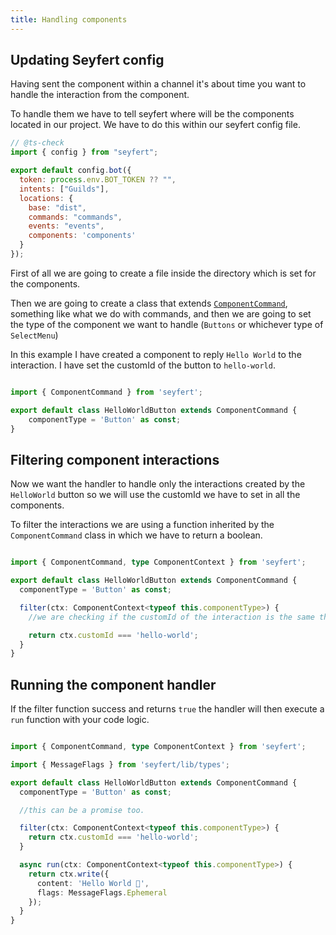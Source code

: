 ```yaml
---
title: Handling components
---
```


## Updating Seyfert config

Having sent the component within a channel it's about time you want to handle the interaction from the component.

To handle them we have to tell seyfert where will be the components located in our project. We have to do this within our seyfert config file.

```js title="seyfert.config.mjs" showLineNumbers copy ins={12}
// @ts-check
import { config } from "seyfert";

export default config.bot({
  token: process.env.BOT_TOKEN ?? "",
  intents: ["Guilds"],
  locations: {
    base: "dist",
    commands: "commands",
    events: "events",
    components: 'components'
  }
});
```

First of all we are going to create a file inside the directory which is set for the components.

Then we are going to create a class that extends [`ComponentCommand`](https://github.com/tiramisulabs/seyfert/blob/455ed12b0ebcb3ddf55bc8b3274b0ce904becc62/src/components/componentcommand.ts#L14), something like what we do with commands, and then we are going to set the type of the component we want to handle (`Buttons` or whichever type of `SelectMenu`)


In this example I have created a component to reply `Hello World` to the interaction. I have set the customId of the button to `hello-world`.

```ts showLineNumbers copy

import { ComponentCommand } from 'seyfert';

export default class HelloWorldButton extends ComponentCommand {
    componentType = 'Button' as const;
}
```

## Filtering component interactions

Now we want the handler to handle only the interactions created by the `HelloWorld` button so we will use the customId we have to set in all the components.

To filter the interactions we are using a function inherited by the `ComponentCommand` class in which we have to return a boolean.

```ts ins={6-10} showLineNumbers copy

import { ComponentCommand, type ComponentContext } from 'seyfert';

export default class HelloWorldButton extends ComponentCommand {
  componentType = 'Button' as const;

  filter(ctx: ComponentContext<typeof this.componentType>) {
    //we are checking if the customId of the interaction is the same that the one set in my button

    return ctx.customId === 'hello-world';
  }
}
```

## Running the component handler

If the filter function success and returns `true` the handler will then execute a `run` function with your code logic.

```ts ins={14-19} showLineNumbers copy

import { ComponentCommand, type ComponentContext } from 'seyfert';

import { MessageFlags } from 'seyfert/lib/types';

export default class HelloWorldButton extends ComponentCommand {
  componentType = 'Button' as const;

  //this can be a promise too.

  filter(ctx: ComponentContext<typeof this.componentType>) {
    return ctx.customId === 'hello-world';
  }

  async run(ctx: ComponentContext<typeof this.componentType>) {
    return ctx.write({
      content: 'Hello World 👋',
      flags: MessageFlags.Ephemeral
    });
  }
}

```